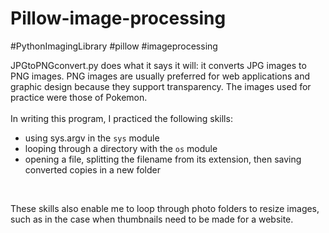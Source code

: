 # Pillow-image-processing
#PythonImagingLibrary #pillow #imageprocessing

JPGtoPNGconvert.py does what it says it will: it converts JPG images to PNG images. PNG images are usually preferred for web applications and graphic design because they support transparency. The images used for practice were those of Pokemon.<br>
<br>
In writing this program, I practiced the following skills:
- using sys.argv in the `sys` module
- looping through a directory with the `os` module
- opening a file, splitting the filename from its extension, then saving converted copies in a new folder
<br>

These skills also enable me to loop through photo folders to resize images, such as in the case when thumbnails need to be made for a website.
